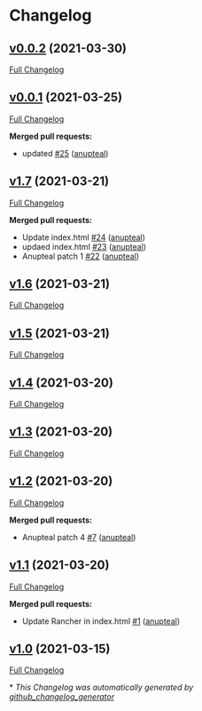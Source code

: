 # Changelog

## [v0.0.2](https://github.com/anupteal/nginxrepo/tree/v0.0.2) (2021-03-30)

[Full Changelog](https://github.com/anupteal/nginxrepo/compare/v0.0.1...v0.0.2)

## [v0.0.1](https://github.com/anupteal/nginxrepo/tree/v0.0.1) (2021-03-25)

[Full Changelog](https://github.com/anupteal/nginxrepo/compare/v1.7...v0.0.1)

**Merged pull requests:**

- updated [\#25](https://github.com/anupteal/nginxrepo/pull/25) ([anupteal](https://github.com/anupteal))

## [v1.7](https://github.com/anupteal/nginxrepo/tree/v1.7) (2021-03-21)

[Full Changelog](https://github.com/anupteal/nginxrepo/compare/v1.6...v1.7)

**Merged pull requests:**

- Update index.html [\#24](https://github.com/anupteal/nginxrepo/pull/24) ([anupteal](https://github.com/anupteal))
- updaed index.html [\#23](https://github.com/anupteal/nginxrepo/pull/23) ([anupteal](https://github.com/anupteal))
- Anupteal patch 1 [\#22](https://github.com/anupteal/nginxrepo/pull/22) ([anupteal](https://github.com/anupteal))

## [v1.6](https://github.com/anupteal/nginxrepo/tree/v1.6) (2021-03-21)

[Full Changelog](https://github.com/anupteal/nginxrepo/compare/v1.5...v1.6)

## [v1.5](https://github.com/anupteal/nginxrepo/tree/v1.5) (2021-03-21)

[Full Changelog](https://github.com/anupteal/nginxrepo/compare/v1.4...v1.5)

## [v1.4](https://github.com/anupteal/nginxrepo/tree/v1.4) (2021-03-20)

[Full Changelog](https://github.com/anupteal/nginxrepo/compare/v1.3...v1.4)

## [v1.3](https://github.com/anupteal/nginxrepo/tree/v1.3) (2021-03-20)

[Full Changelog](https://github.com/anupteal/nginxrepo/compare/v1.2...v1.3)

## [v1.2](https://github.com/anupteal/nginxrepo/tree/v1.2) (2021-03-20)

[Full Changelog](https://github.com/anupteal/nginxrepo/compare/v1.1...v1.2)

**Merged pull requests:**

- Anupteal patch 4 [\#7](https://github.com/anupteal/nginxrepo/pull/7) ([anupteal](https://github.com/anupteal))

## [v1.1](https://github.com/anupteal/nginxrepo/tree/v1.1) (2021-03-20)

[Full Changelog](https://github.com/anupteal/nginxrepo/compare/v1.0...v1.1)

**Merged pull requests:**

- Update Rancher in index.html [\#1](https://github.com/anupteal/nginxrepo/pull/1) ([anupteal](https://github.com/anupteal))

## [v1.0](https://github.com/anupteal/nginxrepo/tree/v1.0) (2021-03-15)

[Full Changelog](https://github.com/anupteal/nginxrepo/compare/313a09bd89479e3f76f76418b5db0cb3836c228c...v1.0)



\* *This Changelog was automatically generated by [github_changelog_generator](https://github.com/github-changelog-generator/github-changelog-generator)*
